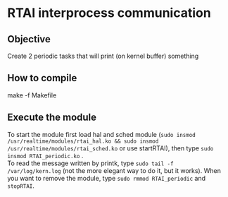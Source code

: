 # RTAI interprocess communication

## Objective
Create 2 periodic tasks that will print (on kernel buffer) something

## How to compile
make -f Makefile  

## Execute the module
To start the module first load hal and sched module (```sudo insmod /usr/realtime/modules/rtai_hal.ko && sudo insmod /usr/realtime/modules/rtai_sched.ko``` or use startRTAI), then type ```sudo insmod RTAI_periodic.ko``` .  
To read the message written by printk, type ```sudo tail -f /var/log/kern.log``` (not the more elegant way to do it, but it works).
When you want to remove the module, type ```sudo rmmod RTAI_periodic``` and ```stopRTAI```.  
